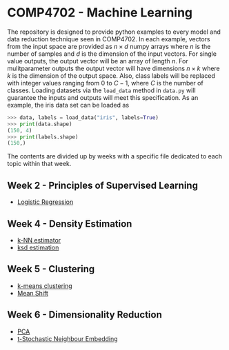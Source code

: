 # COMP4702 -  Machine Learning

The repository is designed to provide python examples to every model and data reduction technique seen in COMP4702. In each example, vectors from the input space are provided as $n \times d$ numpy arrays where $n$ is the number of samples and $d$ is the dimension of the input vectors. For single value outputs, the output vector will be an array of length $n$. For mulitparameter outputs the output vector will have dimensions $n \times k$ where $k$ is the dimension of the output space. Also, class labels will be replaced with integer values ranging from $0$ to $C-1$, where $C$ is the number of classes. Loading datasets via the `load_data` method in `data.py` will guarantee the inputs and outputs will meet this specification. As an example, the iris data set can be loaded as

```python
>>> data, labels = load_data("iris", labels=True)
>>> print(data.shape)   
(150, 4)
>>> print(labels.shape)
(150,)
```

The contents are divided up by weeks with a specific file dedicated to each topic within that week.

## Week 2 - Principles of Supervised Learning

- [Logistic Regression](main/log_reg.py)

## Week 4 - Density Estimation

- [k-NN estimator](main/knn.py)
- [ksd estimation](main/kde.py)

## Week 5 - Clustering

- [k-means clustering](main/k_means.py)
- [Mean Shift](main/mean_shift.py)

## Week 6 - Dimensionality Reduction

- [PCA](main/pca.py)
- [t-Stochastic Neighbour Embedding](main/tsne.py)
